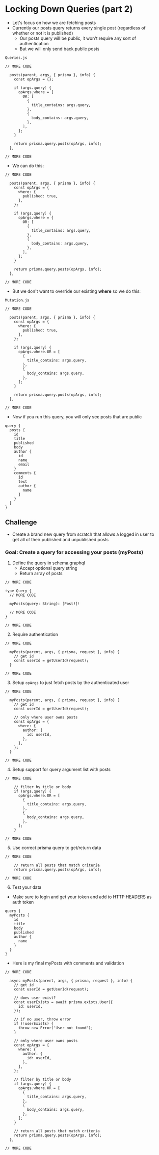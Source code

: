 # Locking Down Queries (part 2)
* Let's focus on how we are fetching posts
* Currently our posts query returns every single post (regardless of whether or not it is published)
    - Our posts query will be public, it won't require any sort of authentication
    - But we will only send back public posts

`Queries.js`

```
// MORE CODE

  posts(parent, args, { prisma }, info) {
    const opArgs = {};

    if (args.query) {
      opArgs.where = {
        OR: [
          {
            title_contains: args.query,
          },
          {
            body_contains: args.query,
          },
        ],
      };
    }

    return prisma.query.posts(opArgs, info);
  },

// MORE CODE
```

* We can do this:

```
// MORE CODE

  posts(parent, args, { prisma }, info) {
    const opArgs = {
      where: {
        published: true,
      },
    };

    if (args.query) {
      opArgs.where = {
        OR: [
          {
            title_contains: args.query,
          },
          {
            body_contains: args.query,
          },
        ],
      };
    }

    return prisma.query.posts(opArgs, info);
  },

// MORE CODE
```

*  But we don't want to override our existing **where** so we do this:

`Mutation.js`

```
// MORE CODE

  posts(parent, args, { prisma }, info) {
    const opArgs = {
      where: {
        published: true,
      },
    };

    if (args.query) {
      opArgs.where.OR = [
        {
          title_contains: args.query,
        },
        {
          body_contains: args.query,
        },
      ];
    }

    return prisma.query.posts(opArgs, info);
  },

// MORE CODE
```

* Now if you run this query, you will only see posts that are public

```
query {
  posts {
    id
    title
    published
    body
    author {
      id
      name
      email
    }
    comments {
      id
      text
      author {
        name
      }
    }
  }
}
```

## Challenge
* Create a brand new query from scratch that allows a logged in user to get all of their published and unpublished posts

### Goal: Create a query for accessing your posts (myPosts)
1. Define the query in schema.graphql
    * Accept optional query string
    * Return array of posts

```
// MORE CODE

type Query {
  // MORE CODE

  myPosts(query: String): [Post!]!
  
  // MORE CODE
}

// MORE CODE
```

2. Require authentication

```
// MORE CODE

  myPosts(parent, args, { prisma, request }, info) {
    // get id
    const userId = getUserId(request);
  }

// MORE CODE
```

3. Setup `opArgs` to just fetch posts by the authenticated user

```
// MORE CODE

  myPosts(parent, args, { prisma, request }, info) {
    // get id
    const userId = getUserId(request);

    // only where user owns posts
    const opArgs = {
      where: {
        author: {
          id: userId,
        },
      },
    };
  }

// MORE CODE
```
4. Setup support for query argument list with posts

```
// MORE CODE

    // filter by title or body
    if (args.query) {
      opArgs.where.OR = [
        {
          title_contains: args.query,
        },
        {
          body_contains: args.query,
        },
      ];
    }

// MORE CODE
```

5. Use correct prisma query to get/return data

```
// MORE CODE

    // return all posts that match criteria
    return prisma.query.posts(opArgs, info);

// MORE CODE
```

6. Test your data

* Make sure to login and get your token and add to HTTP HEADERS as auth token

```
query {
  myPosts {
    id
    title
    body
    published
    author {
      name
    }
  }
}
```

* Here is my final myPosts with comments and validation

```
// MORE CODE

  async myPosts(parent, args, { prisma, request }, info) {
    // get id
    const userId = getUserId(request);

    // does user exist?
    const userExists = await prisma.exists.User({
      id: userId,
    });

    // if no user, throw error
    if (!userExists) {
      throw new Error('User not found');
    }

    // only where user owns posts
    const opArgs = {
      where: {
        author: {
          id: userId,
        },
      },
    };

    // filter by title or body
    if (args.query) {
      opArgs.where.OR = [
        {
          title_contains: args.query,
        },
        {
          body_contains: args.query,
        },
      ];
    }

    // return all posts that match criteria
    return prisma.query.posts(opArgs, info);
  },

// MORE CODE
```


